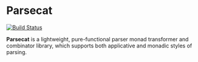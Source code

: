 # Parsecat

[![Build Status](https://travis-ci.org/izeigerman/parsecat.svg?branch=master)](https://travis-ci.org/izeigerman/parsecat)

**Parsecat** is a lightweight, pure-functional parser monad transformer and combinator library, which supports both applicative and monadic styles of parsing.
